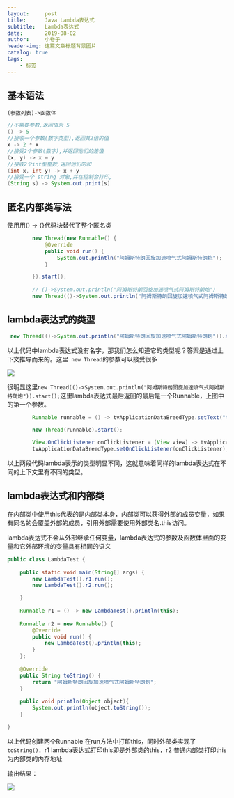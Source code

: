 ```yaml
---
layout:     post  
title:      Java Lambda表达式 
subtitle:   Lambda表达式
date:       2019-08-02
author:     小卷子
header-img: 这篇文章标题背景图片
catalog: true
tags:
    - 标签
---
```




## 基本语法

`(参数列表)->函数体`

~~~java
//不需要参数,返回值为 5
() -> 5 
//接收一个参数(数字类型),返回其2倍的值
x -> 2 * x 
//接受2个参数(数字),并返回他们的差值
(x, y) -> x – y 
//接收2个int型整数,返回他们的和
(int x, int y) -> x + y
//接受一个 string 对象,并在控制台打印,
(String s) -> System.out.print(s)
~~~



## 匿名内部类写法

使用用() -> {}代码块替代了整个匿名类

~~~java
        new Thread(new Runnable() {
            @Override
            public void run() {
                System.out.println("阿姆斯特朗回旋加速喷气式阿姆斯特朗炮");
            }

        }).start();
        
        // ()->System.out.println("阿姆斯特朗回旋加速喷气式阿姆斯特朗炮") 
        new Thread(()->System.out.println("阿姆斯特朗回旋加速喷气式阿姆斯特朗炮")).start();

~~~



## lambda表达式的类型

~~~java
 new Thread(()->System.out.println("阿姆斯特朗回旋加速喷气式阿姆斯特朗炮")).start();
~~~



以上代码中lambda表达式没有名字，那我们怎么知道它的类型呢？答案是通过上下文推导而来的。这里` new Thread`的参数可以接受很多

![](http://ww4.sinaimg.cn/large/006tNc79ly1g5pr49nstyj30gr068749.jpg)

很明显这里`new Thread(()->System.out.println("阿姆斯特朗回旋加速喷气式阿姆斯特朗炮")).start();`这里lambda表达式最后返回的最后是一个Runnable，上图中的第一个参数。

~~~java
        Runnable runnable = () -> tvApplicationDataBreedType.setText("text");

        new Thread(runnable).start();
~~~

~~~java
        View.OnClickListener onClickListener = (View view) -> tvApplicationDataBreedType.setText("test");
        tvApplicationDataBreedType.setOnClickListener(onClickListener);
~~~

以上两段代码lambda表示的类型明显不同，这就意味着同样的lambda表达式在不同的上下文里有不同的类型。



## lambda表达式和内部类

在内部类中使用this代表的是内部类本身，内部类可以获得外部的成员变量，如果有同名的会覆盖外部的成员，引用外部需要使用外部类名.this访问。

lambda表达式不会从外部继承任何变量，lambda表达式的参数及函数体里面的变量和它外部环境的变量具有相同的语义

~~~java
public class LambdaTest {
    
    public static void main(String[] args) {
        new LambdaTest().r1.run();
        new LambdaTest().r2.run();

    }
    
    Runnable r1 = () -> new LambdaTest().println(this);
    
    Runnable r2 = new Runnable() {
        @Override
        public void run() {
            new LambdaTest().println(this);
        }
    };
    
    @Override
    public String toString() {
        return "阿姆斯特朗回旋加速喷气式阿姆斯特朗炮";
    }
    
    public void println(Object object){
        System.out.println(object.toString());
    }

}
~~~

以上代码创建两个Runnable 在run方法中打印this，同时外部类实现了`toString()`，r1 lambda表达式打印this即是外部类的this，r2 普通内部类打印this为内部类的内存地址

输出结果：

![](http://ww1.sinaimg.cn/large/006tNc79ly1g5prnpb65ej30fj037wee.jpg)



